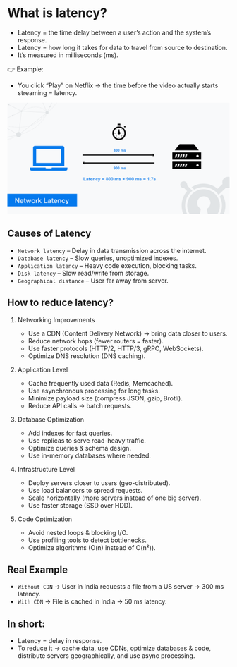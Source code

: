 # What is latency?

- Latency = the time delay between a user’s action and the system’s response.
- Latency = how long it takes for data to travel from source to destination.
- It’s measured in milliseconds (ms).

👉 Example:
- You click “Play” on Netflix → the time before the video actually starts streaming = latency.

![alt text](image.png)

## Causes of Latency

- `Network latency` – Delay in data transmission across the internet.
- `Database latency` – Slow queries, unoptimized indexes.
- `Application latency` – Heavy code execution, blocking tasks.
- `Disk latency` – Slow read/write from storage.
- `Geographical distance` – User far away from server.

## How to reduce latency?

1. Networking Improvements

    - Use a CDN (Content Delivery Network) → bring data closer to users.
    - Reduce network hops (fewer routers = faster).
    - Use faster protocols (HTTP/2, HTTP/3, gRPC, WebSockets).
    - Optimize DNS resolution (DNS caching).

2. Application Level

    - Cache frequently used data (Redis, Memcached).
    - Use asynchronous processing for long tasks.
    - Minimize payload size (compress JSON, gzip, Brotli).
    - Reduce API calls → batch requests.

3. Database Optimization

    - Add indexes for fast queries.
    - Use replicas to serve read-heavy traffic.
    - Optimize queries & schema design.
    - Use in-memory databases where needed.

4. Infrastructure Level

    - Deploy servers closer to users (geo-distributed).
    - Use load balancers to spread requests.
    - Scale horizontally (more servers instead of one big server).
    - Use faster storage (SSD over HDD).

5. Code Optimization

    - Avoid nested loops & blocking I/O.
    - Use profiling tools to detect bottlenecks.
    - Optimize algorithms (O(n) instead of O(n²)).

## Real Example

- `Without CDN` → User in India requests a file from a US server → 300 ms latency.
- `With CDN` → File is cached in India → 50 ms latency.

## In short:
- Latency = delay in response.
- To reduce it → cache data, use CDNs, optimize databases & code, distribute servers geographically, and use async processing.